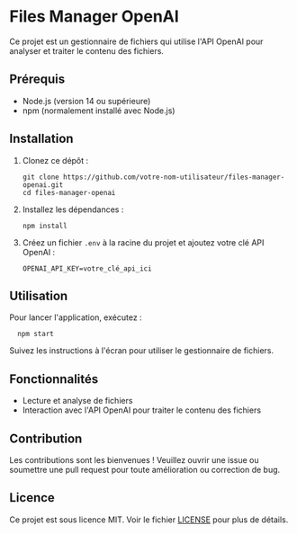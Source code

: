 # Files Manager OpenAI

Ce projet est un gestionnaire de fichiers qui utilise l'API OpenAI pour analyser et traiter le contenu des fichiers.

## Prérequis

- Node.js (version 14 ou supérieure)
- npm (normalement installé avec Node.js)

## Installation

1. Clonez ce dépôt :

   ```
   git clone https://github.com/votre-nom-utilisateur/files-manager-openai.git
   cd files-manager-openai
   ```

2. Installez les dépendances :

   ```
   npm install
   ```

3. Créez un fichier `.env` à la racine du projet et ajoutez votre clé API OpenAI :

   ```
   OPENAI_API_KEY=votre_clé_api_ici
   ```

## Utilisation

Pour lancer l'application, exécutez :

```
  npm start
```

Suivez les instructions à l'écran pour utiliser le gestionnaire de fichiers.

## Fonctionnalités

- Lecture et analyse de fichiers
- Interaction avec l'API OpenAI pour traiter le contenu des fichiers

## Contribution

Les contributions sont les bienvenues ! Veuillez ouvrir une issue ou soumettre une pull request pour toute amélioration ou correction de bug.

## Licence

Ce projet est sous licence MIT. Voir le fichier [LICENSE](LICENSE) pour plus de détails.
